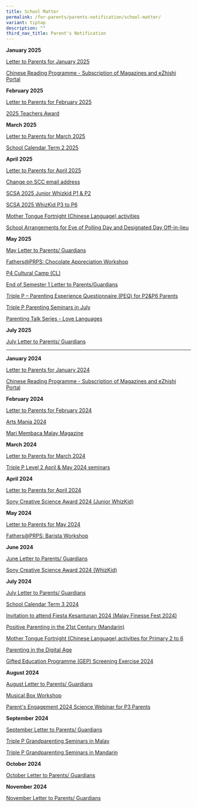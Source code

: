 ```yaml
---
title: School Matter
permalink: /for-parents/parents-notification/school-matter/
variant: tiptap
description: ""
third_nav_title: Parent's Notification
---
```

<p><strong>January 2025</strong>
</p>
<p><a href="/files/Parents Notice 2025/2025_January_Letter_to_Parents___Guardians.pdf" rel="noopener nofollow" target="_blank">Letter to Parents for January 2025</a>
</p>
<p><a href="/files/Parents Notice 2025/CL_Mag___PG_Letter_to_Parent_2025_final.pdf" rel="noopener nofollow" target="_blank">Chinese Reading Programme - Subscription of Magazines and eZhishi Portal</a>
</p>
<p></p>
<p><strong>February 2025</strong>
</p>
<p><a href="/files/Parents Notice 2025/Feb_Letter_to_Parent.pdf" rel="noopener nofollow" target="_blank">Letter to Parents for February 2025</a>
</p>
<p><a href="/files/Parents Notice 2025/2025_Teacher_Awards.pdf" rel="noopener nofollow" target="_blank">2025 Teachers Award</a>
</p>
<p></p>
<p><strong>March 2025</strong>
</p>
<p><a href="/files/Parents Notice 2025/March_Letter_to_Parents_2025.pdf" rel="noopener nofollow" target="_blank">Letter to Parents for March 2025</a>
</p>
<p><a href="/files/Parents Notice 2025/Annex_A_School_Calendar_Term_2_2025.pdf" rel="noopener nofollow" target="_blank">School Calendar Term 2 2025</a>
</p>
<p></p>
<p><strong>April 2025</strong>
</p>
<p><a href="/files/Parents Notice 2025/April_Letter_to_Parents__1_.pdf" rel="noopener nofollow" target="_blank">Letter to Parents for April 2025</a>
</p>
<p><a href="/files/Parents Notice 2025/SCC_email.pdf" rel="noopener nofollow" target="_blank">Change on SCC email address</a>
</p>
<p><a href="/files/Parents Notice 2025/SCSA_2025.pdf" rel="noopener nofollow" target="_blank">SCSA 2025 Junior Whizkid P1 &amp; P2</a>
</p>
<p><a href="/files/Parents Notice 2025/SCSA_2025_p3_p6.pdf" rel="noopener nofollow" target="_blank">SCSA 2025 WhizKid P3 to P6</a>
</p>
<p><a href="/files/Parents Notice 2025/School_Letter_for_MTL_Fortnight__Chinese__P1_P6_final.pdf" rel="noopener nofollow" target="_blank">Mother Tongue Fortnight (Chinese Language) activities</a>
</p>
<p><a href="/files/Parents Notice 2025/School_Arrangements_for_Eve_of_Polling_Day_and_Designated_Day_Off_in_lieu.pdf" rel="noopener nofollow" target="_blank">School Arrangements for Eve of Polling Day and Designated Day Off-in-lieu</a>
</p>
<p></p>
<p><strong>May 2025</strong>
</p>
<p><a href="/files/Parents Notice 2025/May_Letter_to_Parents_Guardians.pdf" rel="noopener nofollow" target="_blank">May Letter to Parents/ Guardians</a>
</p>
<p><a href="/files/Parents Notice 2025/Chocolate_Making_Workshop_updated_2nd.pdf" rel="noopener nofollow" target="_blank">Fathers@PRPS: Chocolate Appreciation Workshop</a>
</p>
<p><a href="/files/Parents Notice 2025/PG_for_P4_Cultural_Camp__Chinese__2025_final.pdf" rel="noopener nofollow" target="_blank">P4 Cultural Camp (CL)</a>
</p>
<p><a href="/files/Parents Notice 2025/End_of_Semester_Letter_to_Parents_Guardians.pdf" rel="noopener nofollow" target="_blank">End of Semester 1 Letter to Parents/Guardians</a>
</p>
<p><a href="/files/Parents Notice 2025/Triple_P___Parenting_Experience_Questionnaire__PEQ__for_P2_P6_Parents.pdf" rel="noopener nofollow" target="_blank">Triple P – Parenting Experience Questionnaire (PEQ) for P2&amp;P6 Parents</a>
</p>
<p><a href="/files/Parents Notice 2025/Letter___Triple_P_Seminar.pdf" rel="noopener nofollow" target="_blank">Triple P Parenting Seminars in July</a>
</p>
<p><a href="/files/Parents Notice 2025/TTR1_Love_Languages_Poster___9_May_2025.pdf" rel="noopener nofollow" target="_blank">Parenting Talk Series - Love Languages</a>
</p>
<p></p>
<p><strong>July 2025</strong>
</p>
<p><a href="/files/Parents Notice 2025/July_Letter_to_Parents_Guardians.pdf" rel="noopener nofollow" target="_blank">July Letter to Parents/ Guardians</a>
</p>
<p></p>
<p></p>
<hr>
<p><strong>January 2024</strong>
</p>
<p><a href="/files/School Matter/January_Letter_to_Parents_2024.pdf" rel="noopener noreferrer nofollow" target="_blank">Letter to Parents for January 2024</a>
</p>
<p><a href="/files/School Matter/CL_Mag___PG_Notification_2024_SM_004.pdf" rel="noopener noreferrer nofollow" target="_blank">Chinese Reading Programme - Subscription of Magazines and eZhishi Portal</a>
</p>
<p></p>
<p><strong>February 2024</strong>
</p>
<p><a href="/files/School Matter/Feb_Letter_to_Parents_2024.pdf" rel="noopener noreferrer nofollow" target="_blank">Letter to Parents for February 2024</a>
</p>
<p><a href="/files/School Matter/ArtsMania_School_Letter_2024__edited_on_6_Feb_final.pdf" rel="noopener noreferrer nofollow" target="_blank">Arts Mania 2024</a>
</p>
<p><a href="/files/School Matter/ML_Mag_Mari_Membaca_P1_P6___Letter_to_Parent_2024.pdf" rel="noopener noreferrer nofollow" target="_blank">Mari Membaca Malay Magazine</a>
</p>
<p></p>
<p><strong>March 2024</strong>
</p>
<p><a href="/files/School Matter/March_Letter_to_Parents_2024.pdf" rel="noopener noreferrer nofollow" target="_blank">Letter to Parents for March 2024</a>
</p>
<p><a href="/files/School Matter/Triple_P_Pri_Sch_L2_Apr_and_May_Runs___Care_Corner_Singapore.pdf" rel="noopener noreferrer nofollow" target="_blank">Triple P Level 2 April &amp; May 2024 seminars</a>
</p>
<p></p>
<p><strong>April 2024</strong>
</p>
<p><a href="/files/School Matter/April_Letter_to_Parents.pdf" rel="noopener noreferrer nofollow" target="_blank">Letter to Parents for April 2024</a>
</p>
<p><a href="/files/School Matter/SCSA_2024_Junior_WhizKid_P1_2_Student_Slides.pdf" rel="noopener noreferrer nofollow" target="_blank">Sony Creative Science Award 2024 (Junior WhizKid)</a>
</p>
<p></p>
<p><strong>May 2024</strong>
</p>
<p><a href="/files/School Matter/May_Letter_to_Parents_Guardians_.pdf" rel="noopener noreferrer nofollow" target="_blank">Letter to Parents for May 2024</a>
</p>
<p><a href="/files/School Matter/Infographic__Fathers_PRPS_.pdf" rel="noopener noreferrer nofollow" target="_blank">Fathers@PRPS: Barista Workshop</a>
</p>
<p></p>
<p><strong>June 2024</strong>
</p>
<p><a href="/files/School Matter/June_Letter_to_Parents_Guardians.pdf" rel="noopener noreferrer nofollow" target="_blank">June Letter to Parents/ Guardians</a>
</p>
<p><a href="/files/School Matter/SCSA_2024_WhizKid_P3_6_Student_Slides.pdf" rel="noopener noreferrer nofollow" target="_blank">Sony Creative Science Award 2024 (WhizKid)</a>
</p>
<p></p>
<p><strong>July 2024</strong>
</p>
<p><a href="/files/School Matter/July_Letter_to_Parents.pdf" rel="noopener nofollow" target="_blank">July Letter to Parents/ Guardians</a>
</p>
<p><a href="/files/School Matter/Annex_A_School_Calendar_Term_3_2024.pdf" rel="noopener noreferrer nofollow" target="_blank">School Calendar Term 3 2024</a>
</p>
<p><a href="https://pg.moe.edu.sg/consentForms/details/611143" rel="noopener noreferrer nofollow" target="_blank">Invitation to attend Fiesta Kesantunan 2024 (Malay Finesse Fest 2024)</a>
</p>
<p><a href="/files/School Matter/Positive_Parenting_in_the_21st_Century.pdf" rel="noopener noreferrer nofollow" target="_blank">Positive Parenting in the 21st Century (Mandarin)</a>
</p>
<p><a href="/files/School Matter/School_Letter_for_MTL_Fortnight_P2_to_P6_final.pdf" rel="noopener noreferrer nofollow" target="_blank">Mother Tongue Fortnight (Chinese Language) activities for Primary 2 to 6</a>
</p>
<p><a href="/files/School Matter/Parenting_In_Digital_Age__R10.pdf" rel="noopener noreferrer nofollow" target="_blank">Parenting in the Digital Age</a>
</p>
<p><a href="/files/School Matter/Letter_to_Parents.pdf" rel="noopener noreferrer nofollow" target="_blank">Gifted Education Programme (GEP) Screening Exercise 2024</a>
</p>
<p></p>
<p><strong>August 2024</strong>
</p>
<p><a href="/files/School Matter/August_Letter_to_Parents_Guardians.pdf" rel="noopener noreferrer nofollow" target="_blank">August Letter to Parents/ Guardians</a>
</p>
<p><a href="/files/School Matter/Musical_Box_Workshop_Infographic_Updated.pdf" rel="noopener nofollow" target="_blank">Musical Box Workshop</a>
</p>
<p><a href="/files/School Matter/Parent_s_Engagement___2024_Science_Webinar_for_P3_Parents.pdf" rel="noopener nofollow" target="_blank">Parent's Engagement 2024 Science Webinar for P3 Parents</a>
</p>
<p><strong>September 2024</strong>
</p>
<p><a href="/files/School Matter/September_Letter_To_Parents.pdf" rel="noopener nofollow" target="_blank">September Letter to Parents/ Guardians</a>
</p>
<p><a href="/files/School Matter/Triple_P_Grandparenting_Seminars__in_Malay_.pdf" rel="noopener nofollow" target="_blank">Triple P Grandparenting Seminars in Malay</a>
</p>
<p><a href="/files/School Matter/Triple_P_Grandparenting_Seminars__in_Mandarin_.pdf" rel="noopener nofollow" target="_blank">Triple P Grandparenting Seminars in Mandarin</a>
</p>
<p></p>
<p><strong>October 2024</strong>
</p>
<p><a href="/files/School Matter/October_Letter_to_Parents.pdf" rel="noopener nofollow" target="_blank">October Letter to Parents/ Guardians</a>
</p>
<p></p>
<p><strong>November 2024</strong>
</p>
<p><a href="/files/School Matter/November_Letter_to_Parents__Guardians.pdf" rel="noopener nofollow" target="_blank">November Letter to Parents/ Guardians</a>
</p>
<p></p>